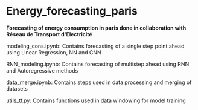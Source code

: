 # Energy_forecasting_paris

**Forecasting of energy consumption in paris done in collaboration with Réseau de Transport d'Électricité**

modeling_cons.ipynb: Contains forecasting of a single step point ahead using Linear Regression, NN and CNN

RNN_modeling.ipynb: Contains forecasting of multistep ahead using RNN and Autoregressive methods

data_merge.ipynb: Contains steps used in data processing and merging of datasets

utils_tf.py: Contains functions used in data windowing for model training
